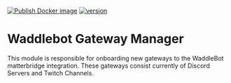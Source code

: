 [![Publish Docker image](https://github.com/PenguinCloud/project-template/actions/workflows/docker-image.yml/badge.svg)](https://github.com/PenguinCloud/core/actions/workflows/docker-image.yml) [![version](https://img.shields.io/badge/version-5.1.1-blue.svg)](https://semver.org) 

# Waddlebot Gateway Manager

This module is responsible for onboarding new gateways to the WaddleBot matterbridge integration. These gateways consist currently of Discord Servers and Twitch Channels.




